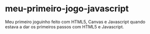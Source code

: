 # meu-primeiro-jogo-javascript
 Meu primeiro joguinho feito com HTML5, Canvas e Javascript quando estava a dar os primeiros passos com HTML5 e Javascript.
